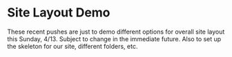 # Site Layout Demo

These recent pushes are just to demo different options for overall site layout this Sunday, 4/13. Subject to change in the immediate future. Also to set up the skeleton for our site, different folders, etc.
